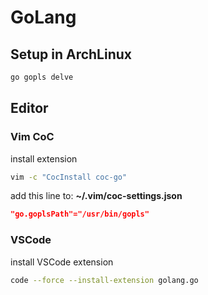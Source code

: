# GoLang

## Setup in ArchLinux

```sh
go gopls delve
```

## Editor

### Vim CoC

install extension

```sh
vim -c "CocInstall coc-go"
```

add this line to: **~/.vim/coc-settings.json**

```json
"go.goplsPath"="/usr/bin/gopls"
```

### VSCode

install VSCode extension

```sh
code --force --install-extension golang.go
```

